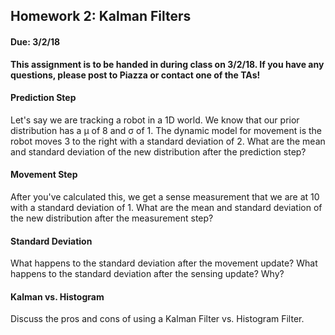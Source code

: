 ## Homework 2: Kalman Filters
#### Due: 3/2/18

__This assignment is to be handed in during class on 3/2/18. If you have any questions, please post to Piazza or contact one of the TAs!__

#### Prediction Step
Let's say we are tracking a robot in a 1D world. We know that our prior distribution has a μ of 8 and σ of 1. The dynamic model for movement is the robot moves 3 to the right with a standard deviation of 2. What are the mean and standard deviation of the new distribution after the prediction step?

#### Movement Step
After you've calculated this, we get a sense measurement that we are at 10 with a standard deviation of 1. What are the mean and standard deviation of the new distribution after the measurement step?

#### Standard Deviation
What happens to the standard deviation after the movement update? What happens to the standard deviation after the sensing update? Why?

#### Kalman vs. Histogram
Discuss the pros and cons of using a Kalman Filter vs. Histogram Filter.